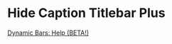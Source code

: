 
# Hide Caption Titlebar Plus

[Dynamic Bars: Help (BETA!) ](web_public/content/help/dynbars_en.html)

